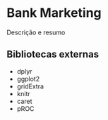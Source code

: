 # Bank Marketing

Descrição e resumo

## Bibliotecas externas

 - dplyr
 - ggplot2
 - gridExtra
 - knitr
 - caret
 - pROC
